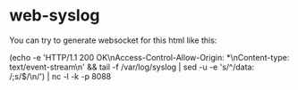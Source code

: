 # web-syslog

You can try to generate websocket for this html like this:

  (echo -e 'HTTP/1.1 200 OK\nAccess-Control-Allow-Origin: *\nContent-type: text/event-stream\n' && tail -f /var/log/syslog | sed -u -e 's/^/data: /;s/$/\n/') | nc -l -k -p 8088
